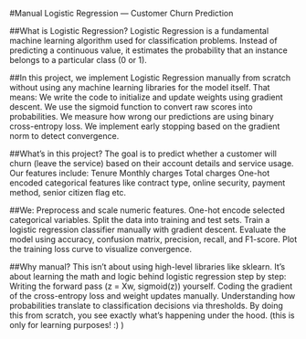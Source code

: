 #Manual Logistic Regression — Customer Churn Prediction

##What is Logistic Regression?
Logistic Regression is a fundamental machine learning algorithm used for classification problems. Instead of predicting a continuous value, it estimates the probability that an instance belongs to a particular class (0 or 1).

##In this project, we implement Logistic Regression manually from scratch without using any machine learning libraries for the model itself. That means:
We write the code to initialize and update weights using gradient descent.
We use the sigmoid function to convert raw scores into probabilities.
We measure how wrong our predictions are using binary cross-entropy loss.
We implement early stopping based on the gradient norm to detect convergence.

##What’s in this project?
The goal is to predict whether a customer will churn (leave the service) based on their account details and service usage. Our features include:
Tenure
Monthly charges
Total charges
One-hot encoded categorical features like contract type, online security, payment method, senior citizen flag etc.

##We:
Preprocess and scale numeric features.
One-hot encode selected categorical variables.
Split the data into training and test sets.
Train a logistic regression classifier manually with gradient descent.
Evaluate the model using accuracy, confusion matrix, precision, recall, and F1-score.
Plot the training loss curve to visualize convergence.

##Why manual?
This isn’t about using high-level libraries like sklearn. It’s about learning the math and logic behind logistic regression step by step:
Writing the forward pass (z = Xw, sigmoid(z)) yourself.
Coding the gradient of the cross-entropy loss and weight updates manually.
Understanding how probabilities translate to classification decisions via thresholds.
By doing this from scratch, you see exactly what’s happening under the hood. (this is only for learning purposes! :) )
